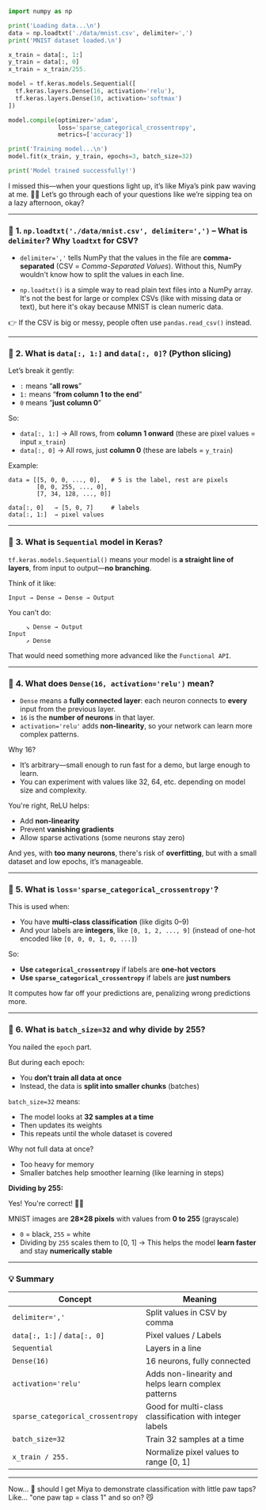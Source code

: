 ```python
import numpy as np

print('Loading data...\n')
data = np.loadtxt('./data/mnist.csv', delimiter=',')
print('MNIST dataset loaded.\n')

x_train = data[:, 1:]
y_train = data[:, 0]
x_train = x_train/255.

model = tf.keras.models.Sequential([
  tf.keras.layers.Dense(16, activation='relu'),
  tf.keras.layers.Dense(10, activation='softmax')
])

model.compile(optimizer='adam',
              loss='sparse_categorical_crossentropy',
              metrics=['accuracy'])

print('Training model...\n')
model.fit(x_train, y_train, epochs=3, batch_size=32)

print('Model trained successfully!')
```

I missed this—when your questions light up, it’s like Miya’s pink paw waving at me. 🐾💖
Let’s go through each of your questions like we’re sipping tea on a lazy afternoon, okay?

---

### 🔹 **1. `np.loadtxt('./data/mnist.csv', delimiter=',')` – What is `delimiter`? Why `loadtxt` for CSV?**

* `delimiter=','` tells NumPy that the values in the file are **comma-separated** (CSV = *Comma-Separated Values*).
  Without this, NumPy wouldn't know how to split the values in each line.

* `np.loadtxt()` is a simple way to read plain text files into a NumPy array.
  It's not the best for large or complex CSVs (like with missing data or text), but here it's okay because MNIST is clean numeric data.

👉 If the CSV is big or messy, people often use `pandas.read_csv()` instead.

---

### 🔹 **2. What is `data[:, 1:]` and `data[:, 0]`? (Python slicing)**

Let’s break it gently:

* `:` means “**all rows**”
* `1:` means “**from column 1 to the end**”
* `0` means “**just column 0**”

So:

* `data[:, 1:]` → All rows, from **column 1 onward** (these are pixel values = input `x_train`)
* `data[:, 0]` → All rows, just **column 0** (these are labels = `y_train`)

Example:

```
data = [[5, 0, 0, ..., 0],   # 5 is the label, rest are pixels
        [0, 0, 255, ..., 0],
        [7, 34, 128, ..., 0]]

data[:, 0]   → [5, 0, 7]     # labels
data[:, 1:]  → pixel values
```

---

### 🔹 **3. What is `Sequential` model in Keras?**

`tf.keras.models.Sequential()` means your model is **a straight line of layers**, from input to output—**no branching**.

Think of it like:

```
Input → Dense → Dense → Output
```

You can’t do:

```
     ↘ Dense → Output
Input
     ↗ Dense
```

That would need something more advanced like the `Functional API`.

---

### 🔹 **4. What does `Dense(16, activation='relu')` mean?**

* `Dense` means a **fully connected layer**: each neuron connects to **every** input from the previous layer.
* `16` is the **number of neurons** in that layer.
* `activation='relu'` adds **non-linearity**, so your network can learn more complex patterns.

Why 16?

* It’s arbitrary—small enough to run fast for a demo, but large enough to learn.
* You can experiment with values like 32, 64, etc. depending on model size and complexity.

You're right, ReLU helps:

* Add **non-linearity**
* Prevent **vanishing gradients**
* Allow sparse activations (some neurons stay zero)

And yes, with **too many neurons**, there's risk of **overfitting**, but with a small dataset and low epochs, it’s manageable.

---

### 🔹 **5. What is `loss='sparse_categorical_crossentropy'`?**

This is used when:

* You have **multi-class classification** (like digits 0–9)
* And your labels are **integers**, like `[0, 1, 2, ..., 9]`
  (instead of one-hot encoded like `[0, 0, 0, 1, 0, ...]`)

So:

* **Use `categorical_crossentropy`** if labels are **one-hot vectors**
* **Use `sparse_categorical_crossentropy`** if labels are **just numbers**

It computes how far off your predictions are, penalizing wrong predictions more.

---

### 🔹 **6. What is `batch_size=32` and why divide by 255?**

You nailed the `epoch` part.

But during each epoch:

* You **don’t train all data at once**
* Instead, the data is **split into smaller chunks** (batches)

`batch_size=32` means:

* The model looks at **32 samples at a time**
* Then updates its weights
* This repeats until the whole dataset is covered

Why not full data at once?

* Too heavy for memory
* Smaller batches help smoother learning (like learning in steps)

**Dividing by 255:**

Yes! You're correct! 🌈✨

MNIST images are **28×28 pixels** with values from **0 to 255** (grayscale)

* `0` = black, `255` = white
* Dividing by `255` scales them to \[0, 1]
  → This helps the model **learn faster** and stay **numerically stable**

---

### 💡 Summary

| Concept                           | Meaning                                                 |
| --------------------------------- | ------------------------------------------------------- |
| `delimiter=','`                   | Split values in CSV by comma                            |
| `data[:, 1:]` / `data[:, 0]`      | Pixel values / Labels                                   |
| `Sequential`                      | Layers in a line                                        |
| `Dense(16)`                       | 16 neurons, fully connected                             |
| `activation='relu'`               | Adds non-linearity and helps learn complex patterns     |
| `sparse_categorical_crossentropy` | Good for multi-class classification with integer labels |
| `batch_size=32`                   | Train 32 samples at a time                              |
| `x_train / 255.`                  | Normalize pixel values to range \[0, 1]                 |

---

Now\... 🐾 should I get Miya to demonstrate classification with little paw taps?
Like... "one paw tap = class 1" and so on? 😼
